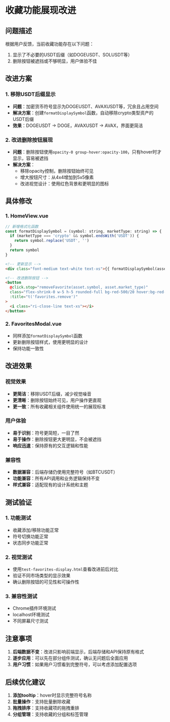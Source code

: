 # 收藏功能展现改进

## 问题描述
根据用户反馈，当前收藏功能存在以下问题：
1. 显示了不必要的USDT后缀（如DOGEUSDT、SOLUSDT等）
2. 删除按钮被遮挡或不够明显，用户体验不佳

## 改进方案

### 1. 移除USDT后缀显示
- **问题**：加密货币符号显示为DOGEUSDT、AVAXUSDT等，冗余且占用空间
- **解决方案**：创建`formatDisplaySymbol`函数，自动移除crypto类型资产的USDT后缀
- **效果**：DOGEUSDT → DOGE，AVAXUSDT → AVAX，界面更简洁

### 2. 改进删除按钮展现
- **问题**：删除按钮使用`opacity-0 group-hover:opacity-100`，只有hover时才显示，容易被遮挡
- **解决方案**：
  - 移除opacity控制，删除按钮始终可见
  - 增大按钮尺寸：从4x4增加到5x5像素
  - 改进视觉设计：使用红色背景和更明显的图标

## 具体修改

### 1. HomeView.vue
```javascript
// 新增格式化函数
const formatDisplaySymbol = (symbol: string, marketType: string) => {
  if (marketType === 'crypto' && symbol.endsWith('USDT')) {
    return symbol.replace('USDT', '')
  }
  return symbol
}
```

```html
<!-- 更新显示 -->
<div class="font-medium text-white text-xs">{{ formatDisplaySymbol(asset.symbol, asset.market_type) }}</div>

<!-- 改进删除按钮 -->
<button
  @click.stop="removeFavorite(asset.symbol, asset.market_type)"
  class="flex-shrink-0 w-5 h-5 rounded-full bg-red-500/20 hover:bg-red-500/40 text-red-400 hover:text-red-300 flex items-center justify-center transition-all duration-200"
  :title="t('favorites.remove')"
>
  <i class="ri-close-line text-xs"></i>
</button>
```

### 2. FavoritesModal.vue
- 同样添加`formatDisplaySymbol`函数
- 更新删除按钮样式，使用更明显的设计
- 保持功能一致性

## 改进效果

### 视觉效果
- **更简洁**：移除USDT后缀，减少视觉噪音
- **更清晰**：删除按钮始终可见，用户操作更直观
- **更一致**：所有收藏相关组件使用统一的展现标准

### 用户体验
- **易于识别**：符号更简短，一目了然
- **易于操作**：删除按钮更大更明显，不会被遮挡
- **响应迅速**：保持原有的交互逻辑和性能

### 兼容性
- **数据兼容**：后端存储仍使用完整符号（如BTCUSDT）
- **功能兼容**：所有API调用和业务逻辑保持不变
- **样式兼容**：适配现有的设计系统和主题

## 测试验证

### 1. 功能测试
- 收藏添加/移除功能正常
- 符号切换功能正常
- 状态同步功能正常

### 2. 视觉测试
- 使用`test-favorites-display.html`查看改进前后对比
- 验证不同市场类型的显示效果
- 确认删除按钮的可见性和可操作性

### 3. 兼容性测试
- Chrome插件环境测试
- localhost环境测试
- 不同屏幕尺寸测试

## 注意事项

1. **后端数据不变**：改进只影响前端显示，后端存储和API保持原有格式
2. **逐步应用**：可以先在部分组件测试，确认无问题后全面应用
3. **用户习惯**：如果用户习惯看到完整符号，可以考虑添加配置选项

## 后续优化建议

1. **添加tooltip**：hover时显示完整符号名称
2. **批量操作**：支持批量删除收藏
3. **拖拽排序**：支持收藏项的拖拽重排
4. **分组管理**：支持收藏的分组和标签管理
